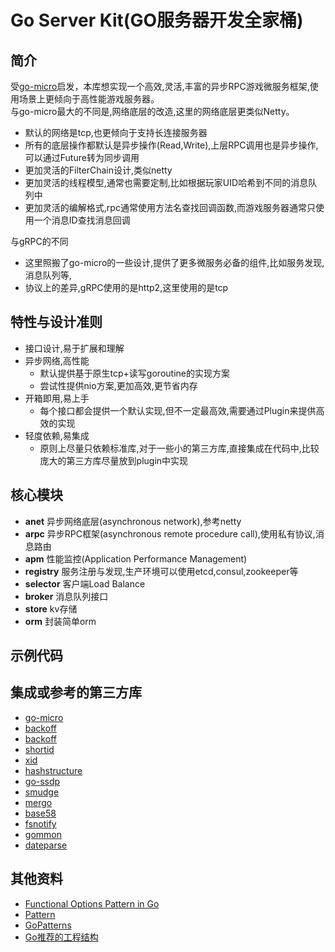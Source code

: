 # Go Server Kit(GO服务器开发全家桶)

## 简介
受[go-micro](https://github.com/micro/go-micro)启发，本库想实现一个高效,灵活,丰富的异步RPC游戏微服务框架,使用场景上更倾向于高性能游戏服务器。  
与go-micro最大的不同是,网络底层的改造,这里的网络底层更类似Netty。

* 默认的网络是tcp,也更倾向于支持长连接服务器
* 所有的底层操作都默认是异步操作(Read,Write),上层RPC调用也是异步操作,可以通过Future转为同步调用
* 更加灵活的FilterChain设计,类似netty
* 更加灵活的线程模型,通常也需要定制,比如根据玩家UID哈希到不同的消息队列中
* 更加灵活的编解格式,rpc通常使用方法名查找回调函数,而游戏服务器通常只使用一个消息ID查找消息回调

与gRPC的不同
* 这里照搬了go-micro的一些设计,提供了更多微服务必备的组件,比如服务发现,消息队列等,
* 协议上的差异,gRPC使用的是http2,这里使用的是tcp

## 特性与设计准则
* 接口设计,易于扩展和理解
* 异步网络,高性能
  - 默认提供基于原生tcp+读写goroutine的实现方案
  - 尝试性提供nio方案,更加高效,更节省内存
* 开箱即用,易上手
  - 每个接口都会提供一个默认实现,但不一定最高效,需要通过Plugin来提供高效的实现
* 轻度依赖,易集成
  - 原则上尽量只依赖标准库,对于一些小的第三方库,直接集成在代码中,比较庞大的第三方库尽量放到plugin中实现

## 核心模块
- **anet** 异步网络底层(asynchronous network),参考netty
- **arpc** 异步RPC框架(asynchronous remote procedure call),使用私有协议,消息路由
- **apm**  性能监控(Application Performance Management)
- **registry** 服务注册与发现,生产环境可以使用etcd,consul,zookeeper等
- **selector** 客户端Load Balance
- **broker** 消息队列接口
- **store** kv存储
- **orm** 封装简单orm

## 示例代码

## 集成或参考的第三方库
- [go-micro](https://github.com/micro/go-micro)
- [backoff](https://github.com/cenkalti/backoff)
- [backoff](https://github.com/rfyiamcool/backoff)
- [shortid](https://github.com/teris-io/shortid)
- [xid](https://github.com/rs/xid)
- [hashstructure](https://github.com/mitchellh/hashstructure)
- [go-ssdp](https://github.com/koron/go-ssdp)
- [smudge](https://github.com/clockworksoul/smudge)
- [mergo](https://github.com/imdario/mergo)
- [base58](https://github.com/mr-tron/base58)
- [fsnotify](https://github.com/fsnotify/fsnotify)
- [gommon](https://github.com/labstack/gommon)
- [dateparse](https://github.com/araddon/dateparse)

## 其他资料
- [Functional Options Pattern in Go](https://halls-of-valhalla.org/beta/articles/functional-options-pattern-in-go,54/)
- [Pattern](https://www.jianshu.com/p/5a3a09894bb5)
- [GoPatterns](https://books.studygolang.com/go-patterns/)
- [Go推荐的工程结构](https://github.com/golang-standards/project-layout)